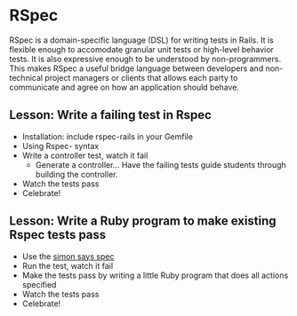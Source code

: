 # RSpec
  RSpec is a domain-specific language (DSL) for writing tests in Rails.  It is flexible enough to accomodate granular unit tests or high-level behavior tests.  It is also expressive enough to be understood by non-programmers.  This makes RSpec a useful bridge language between developers and non-technical project managers or clients that allows each party to communicate and agree on how an application should behave.


## Lesson: Write a failing test in Rspec
  - Installation:  include rspec-rails in your Gemfile
  - Using Rspec- syntax
  - Write a controller test, watch it fail
    - Generate a controller... Have the failing tests guide students through building the controller.
  - Watch the tests pass
  - Celebrate!


## Lesson: Write a Ruby program to make existing Rspec tests pass
  - Use the [simon says spec](../../lessons/simon_says_spec.rb)
  - Run the test, watch it fail
  - Make the tests pass by writing a little Ruby program that does all actions specified
  - Watch the tests pass
  - Celebrate!